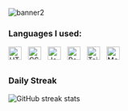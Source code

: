 ![banner2](https://github.com/omarfaruk75/omarfaruk75/assets/134272454/1bbdd4da-dc44-4aed-a44c-511df08af5bc)

### Languages I used:

<img align="left" alt="HTML5" width="26px" src="https://cdn.jsdelivr.net/gh/devicons/devicon/icons/html5/html5-original.svg" style="padding-right:10px;" />
<img align="left" alt="CSS3" width="26px" src="https://cdn.jsdelivr.net/gh/devicons/devicon/icons/css3/css3-original.svg" style="padding-right:10px;" />
<img align="left" alt="JavaScript" width="26px" src="https://cdn.jsdelivr.net/gh/devicons/devicon/icons/javascript/javascript-original.svg" style="padding-right:10px;" />
<img align="left" alt="React" width="26px" src="https://cdn.jsdelivr.net/gh/devicons/devicon/icons/react/react-original.svg" style="padding-right:10px;" />          
<img align="left" width="26px" alt="Tailwind" src="https://cdn.jsdelivr.net/gh/devicons/devicon@latest/icons/tailwindcss/tailwindcss-original.svg" style="padding-right:10px;" />       
<img align="left" alt="MongoDB" width="26px" src="https://cdn.jsdelivr.net/gh/devicons/devicon/icons/mongodb/mongodb-original.svg" style="padding-right:10px;" />

<br/> <br/>
### Daily Streak

![GitHub streak stats](https://streak-stats.demolab.com/?user=omarfaruk75)  
